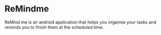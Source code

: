# ReMindme
ReMind me is an android application that helps you organise your tasks and reminds you to finish them at the scheduled time.
